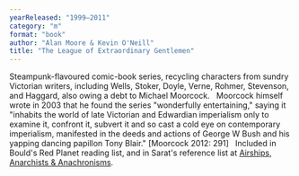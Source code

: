 ```yaml
---
yearReleased: "1999–2011"
category: "m"
format: "book"
author: "Alan Moore & Kevin O'Neill"
title: "The League of Extraordinary Gentlemen"
---
```

Steampunk-flavoured comic-book series, recycling  characters from sundry Victorian writers, including Wells, Stoker, Doyle, Verne,  Rohmer, Stevenson, and Haggard, also owing a debt to Michael Moorcock.
 
Moorcock himself wrote in 2003 that he found the series  "wonderfully entertaining," saying it "inhabits the world of late Victorian and  Edwardian imperialism only to examine it, confront it, subvert it and so cast a  cold eye on contemporary imperialism, manifested in the deeds and actions of  George W Bush and his yapping dancing papillon Tony Blair." [Moorcock 2012: 291]
 
Included in Bould's  Red Planet reading list, and in Sarat's reference list at <a href="https://steampunkanarchist.wordpress.com/">Airships, Anarchists &amp;  Anachronisms</a>.
 